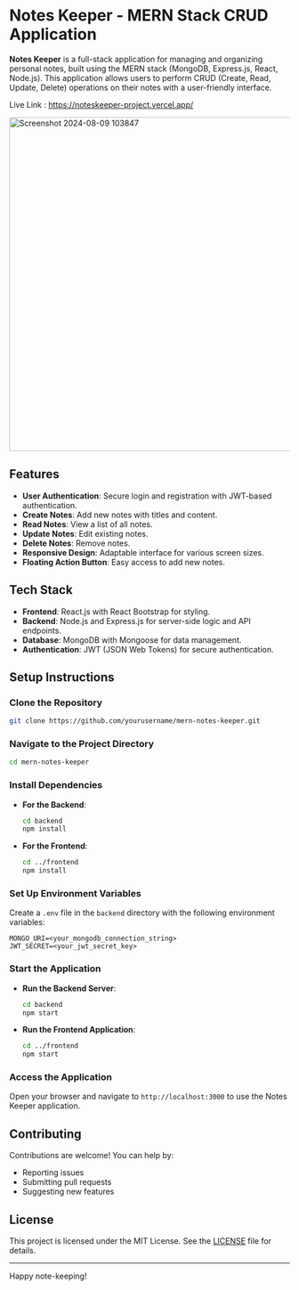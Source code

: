 
# Notes Keeper - MERN Stack CRUD Application

**Notes Keeper** is a full-stack application for managing and organizing personal notes, built using the MERN stack (MongoDB, Express.js, React, Node.js). This application allows users to perform CRUD (Create, Read, Update, Delete) operations on their notes with a user-friendly interface.

Live Link : https://noteskeeper-project.vercel.app/

<img src="https://github.com/user-attachments/assets/e3d45513-248d-4943-844c-83bc0a333508" alt="Screenshot 2024-08-09 103847" width="600">


## Features

- **User Authentication**: Secure login and registration with JWT-based authentication.
- **Create Notes**: Add new notes with titles and content.
- **Read Notes**: View a list of all notes.
- **Update Notes**: Edit existing notes.
- **Delete Notes**: Remove notes.
- **Responsive Design**: Adaptable interface for various screen sizes.
- **Floating Action Button**: Easy access to add new notes.

## Tech Stack

- **Frontend**: React.js with React Bootstrap for styling.
- **Backend**: Node.js and Express.js for server-side logic and API endpoints.
- **Database**: MongoDB with Mongoose for data management.
- **Authentication**: JWT (JSON Web Tokens) for secure authentication.

## Setup Instructions

### Clone the Repository

```bash
git clone https://github.com/yourusername/mern-notes-keeper.git
```

### Navigate to the Project Directory

```bash
cd mern-notes-keeper
```

### Install Dependencies

- **For the Backend**:

  ```bash
  cd backend
  npm install
  ```

- **For the Frontend**:

  ```bash
  cd ../frontend
  npm install
  ```

### Set Up Environment Variables

Create a `.env` file in the `backend` directory with the following environment variables:

```plaintext
MONGO_URI=<your_mongodb_connection_string>
JWT_SECRET=<your_jwt_secret_key>
```

### Start the Application

- **Run the Backend Server**:

  ```bash
  cd backend
  npm start
  ```

- **Run the Frontend Application**:

  ```bash
  cd ../frontend
  npm start
  ```

### Access the Application

Open your browser and navigate to `http://localhost:3000` to use the Notes Keeper application.

## Contributing

Contributions are welcome! You can help by:

- Reporting issues
- Submitting pull requests
- Suggesting new features

## License

This project is licensed under the MIT License. See the [LICENSE](LICENSE) file for details.


---

Happy note-keeping!

```
